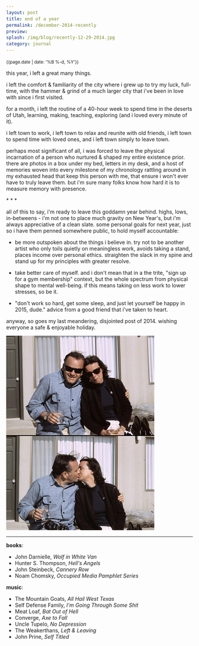```yaml
---
layout: post
title: end of a year
permalink: /december-2014-recently
preview: 	
splash: /img/blog/recently-12-29-2014.jpg
category: journal
---
```


<small>{{page.date | date: '%B %-d, %Y'}}</small>

this year, i left a great many things. 

i left the comfort & familiarity of the city where i grew up to try my luck, full-time, with the hammer & grind of a much larger city that i've been in love with since i first visited. 

for a month, i left the routine of a 40-hour week to spend time in the deserts of Utah, learning, making, teaching, exploring (and i loved every minute of it). 

i left town to work, i left town to relax and reunite with old friends, i left town to spend time with loved ones, and i left town simply to leave town. 

perhaps most significant of all, i was forced to leave the physical incarnation of a person who nurtured & shaped my entire existence prior. there are photos in a box under my bed, letters in my desk, and a host of memories woven into every milestone of my chronology rattling around in my exhausted head that keep this person with me, that ensure i won't ever have to truly leave them. but i'm sure many folks know how hard it is to measure memory with presence.

<p class='center'>* * *</p>

all of this to say, i'm ready to leave this goddamn year behind. highs, lows, in-betweens - i'm not one to place much gravity on New Year's, but i'm always appreciative of a clean slate. some personal goals for next year, just so i have them penned somewhere public, to hold myself accountable: 

 - be more outspoken about the things i believe in. try not to be another artist who only toils quietly on meaningless work, avoids taking a stand, places income over personal ethics. straighten the slack in my spine and stand up for my principles with greater resolve.

 - take better care of myself. and i don't mean that in a the trite, "sign up for a gym membership" context, but the whole spectrum from physical shape to mental well-being. if this means taking on less work to lower stresses, so be it.

 - "don't work so hard, get some sleep, and just let yourself be happy in 2015, dude." advice from a good friend that i've taken to heart.

 anyway, so goes my last meandering, disjointed post of 2014. wishing everyone a safe & enjoyable holiday.

<p class='center'><img src='/img/blog/char-and-pepe.jpg' /></p>

---

__books__:

 - John Darnielle, _Wolf in White Van_
 - Hunter S. Thompson, _Hell's Angels_
 - John Steinbeck, _Cannery Row_
 - Noam Chomsky, _Occupied Media Pamphlet Series_

__music__:

 - The Mountain Goats, _All Hail West Texas_
 - Self Defense Family, _I'm Going Through Some Shit_
 - Meat Loaf, _Bat Out of Hell_
 - Converge, _Axe to Fall_
 - Uncle Tupelo, _No Depression_
 - The Weakerthans, _Left & Leaving_
 - John Prine, _Self Titled_
